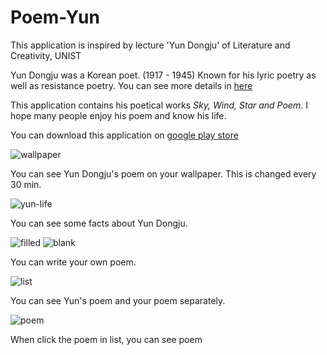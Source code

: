 # Poem-Yun
This application is inspired by lecture 'Yun Dongju' of Literature and Creativity, UNIST

Yun Dongju was a Korean poet. (1917 - 1945)
Known for his lyric poetry as well as resistance poetry.
You can see more details in [here](https://en.wikipedia.org/wiki/Yun_Dong-ju)

This application contains his poetical works _Sky, Wind, Star and Poem_. I hope many people enjoy his poem and know his life.

You can download this application on 
[google play store](https://play.google.com/store/apps/details?id=com.literature.eoghk.yunpoem)

![wallpaper](./image/wallpaper.jpg)

You can see Yun Dongju's poem on your wallpaper. This is changed every 30 min.


![yun-life](./image/yun-life.jpg)

You can see some facts about Yun Dongju.


![filled](./image/filled.jpg) ![blank](./image/blank.jpg)

You can write your own poem.


![list](./image/list.jpg)

You can see Yun's poem and your poem separately.


![poem](./image/poem.jpg)

When click the poem in list, you can see poem
